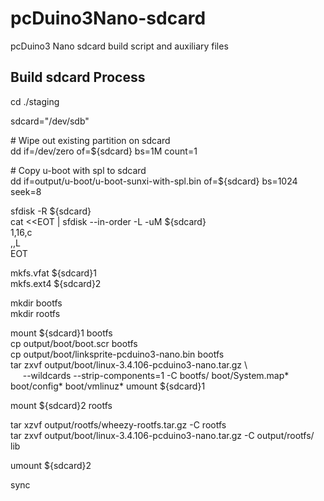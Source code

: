 # pcDuino3Nano-sdcard

pcDuino3 Nano sdcard build script and auxiliary files

Build sdcard Process
--------------------
cd ./staging

sdcard="/dev/sdb"

\# Wipe out existing partition on sdcard  
dd if=/dev/zero of=${sdcard} bs=1M count=1

\# Copy u-boot with spl to sdcard  
dd if=output/u-boot/u-boot-sunxi-with-spl.bin of=${sdcard} bs=1024 seek=8

sfdisk -R ${sdcard}  
cat <<EOT | sfdisk --in-order -L -uM ${sdcard}  
1,16,c  
,,L  
EOT  

mkfs.vfat ${sdcard}1  
mkfs.ext4 ${sdcard}2  

mkdir bootfs  
mkdir rootfs  

mount ${sdcard}1 bootfs  
cp output/boot/boot.scr bootfs  
cp output/boot/linksprite-pcduino3-nano.bin bootfs  
tar zxvf output/boot/linux-3.4.106-pcduino3-nano.tar.gz \\  
&nbsp;&nbsp;&nbsp;&nbsp; --wildcards --strip-components=1 -C bootfs/ boot/System.map* boot/config* boot/vmlinuz*
umount ${sdcard}1

mount ${sdcard}2 rootfs

tar xzvf output/rootfs/wheezy-rootfs.tar.gz -C rootfs  
tar zxvf output/boot/linux-3.4.106-pcduino3-nano.tar.gz -C output/rootfs/ lib  

umount ${sdcard}2

sync
